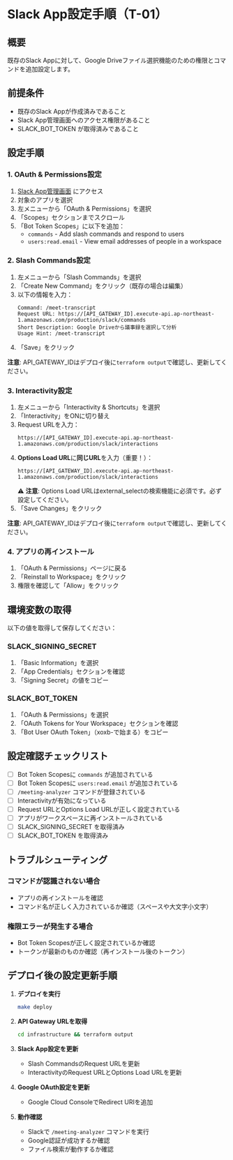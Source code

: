 # Slack App設定手順（T-01）

## 概要
既存のSlack Appに対して、Google Driveファイル選択機能のための権限とコマンドを追加設定します。

## 前提条件
- 既存のSlack Appが作成済みであること
- Slack App管理画面へのアクセス権限があること
- SLACK_BOT_TOKEN が取得済みであること

## 設定手順

### 1. OAuth & Permissions設定

1. [Slack App管理画面](https://api.slack.com/apps) にアクセス
2. 対象のアプリを選択
3. 左メニューから「OAuth & Permissions」を選択
4. 「Scopes」セクションまでスクロール
5. 「Bot Token Scopes」に以下を追加：
   - `commands` - Add slash commands and respond to users
   - `users:read.email` - View email addresses of people in a workspace

### 2. Slash Commands設定

1. 左メニューから「Slash Commands」を選択
2. 「Create New Command」をクリック（既存の場合は編集）
3. 以下の情報を入力：
   ```
   Command: /meet-transcript
   Request URL: https://[API_GATEWAY_ID].execute-api.ap-northeast-1.amazonaws.com/production/slack/commands
   Short Description: Google Driveから議事録を選択して分析
   Usage Hint: /meet-transcript
   ```
4. 「Save」をクリック

**注意**: API_GATEWAY_IDはデプロイ後に`terraform output`で確認し、更新してください。

### 3. Interactivity設定

1. 左メニューから「Interactivity & Shortcuts」を選択
2. 「Interactivity」をONに切り替え
3. Request URLを入力：
   ```
   https://[API_GATEWAY_ID].execute-api.ap-northeast-1.amazonaws.com/production/slack/interactions
   ```
4. **Options Load URL**に**同じURL**を入力（重要！）：
   ```
   https://[API_GATEWAY_ID].execute-api.ap-northeast-1.amazonaws.com/production/slack/interactions
   ```
   ⚠️ **注意**: Options Load URLはexternal_selectの検索機能に必須です。必ず設定してください。
5. 「Save Changes」をクリック

**注意**: API_GATEWAY_IDはデプロイ後に`terraform output`で確認し、更新してください。

### 4. アプリの再インストール

1. 「OAuth & Permissions」ページに戻る
2. 「Reinstall to Workspace」をクリック
3. 権限を確認して「Allow」をクリック

## 環境変数の取得

以下の値を取得して保存してください：

### SLACK_SIGNING_SECRET
1. 「Basic Information」を選択
2. 「App Credentials」セクションを確認
3. 「Signing Secret」の値をコピー

### SLACK_BOT_TOKEN
1. 「OAuth & Permissions」を選択
2. 「OAuth Tokens for Your Workspace」セクションを確認
3. 「Bot User OAuth Token」（xoxb-で始まる）をコピー

## 設定確認チェックリスト

- [ ] Bot Token Scopesに `commands` が追加されている
- [ ] Bot Token Scopesに `users:read.email` が追加されている
- [ ] `/meeting-analyzer` コマンドが登録されている
- [ ] Interactivityが有効になっている
- [ ] Request URLとOptions Load URLが正しく設定されている
- [ ] アプリがワークスペースに再インストールされている
- [ ] SLACK_SIGNING_SECRET を取得済み
- [ ] SLACK_BOT_TOKEN を取得済み

## トラブルシューティング

### コマンドが認識されない場合
- アプリの再インストールを確認
- コマンド名が正しく入力されているか確認（スペースや大文字小文字）

### 権限エラーが発生する場合
- Bot Token Scopesが正しく設定されているか確認
- トークンが最新のものか確認（再インストール後のトークン）

## デプロイ後の設定更新手順

1. **デプロイを実行**
   ```bash
   make deploy
   ```

2. **API Gateway URLを取得**
   ```bash
   cd infrastructure && terraform output
   ```

3. **Slack App設定を更新**
   - Slash CommandsのRequest URLを更新
   - InteractivityのRequest URLとOptions Load URLを更新

4. **Google OAuth設定を更新**
   - Google Cloud ConsoleでRedirect URIを追加

5. **動作確認**
   - Slackで `/meeting-analyzer` コマンドを実行
   - Google認証が成功するか確認
   - ファイル検索が動作するか確認